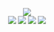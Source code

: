 <p align="center">
	<a href="http://home.blocksrey.com:5679/render"><img src="http://home.blocksrey.com:5679/render"></a>
	<br>
	<a href="http://home.blocksrey.com:5679/left"><img src="https://blocksrey.com/icons/left.webp"></a>
	<a href="http://home.blocksrey.com:5679/down"><img src="https://blocksrey.com/icons/down.webp"></a>
	<a href="http://home.blocksrey.com:5679/up"><img src="https://blocksrey.com/icons/up.webp"></a>
	<a href="http://home.blocksrey.com:5679/right"><img src="https://blocksrey.com/icons/right.webp"></a>
</p>
